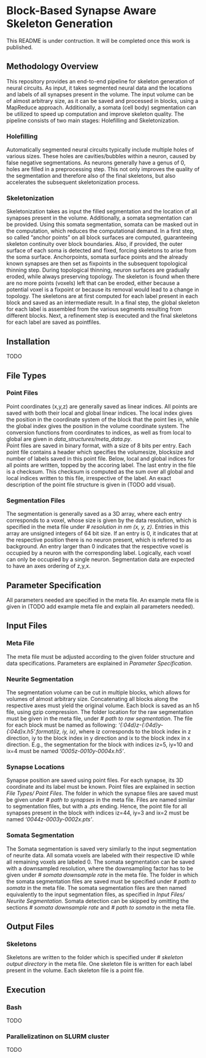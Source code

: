 # Block-Based Synapse Aware Skeleton Generation
This README is under contruction. It will be completed once this work is published.
## Methodology Overview
This repository provides an end-to-end pipeline for skeleton generation of neural circuits. As input, it takes segmented neural data and the locations and labels of all synapses present in the volume. The input volume can be of almost arbitrary size, as it can be saved and processed in blocks, using a MapReduce approach. Additionally, a somata (cell body) segmentation can be utilized to speed up computation and improve skeleton quality.
The pipeline consists of two main stages: Holefilling and Skeletonization.
### Holefilling
Automatically segmented neural circuits typically include multiple holes of various sizes. These holes are cavities/bubbles within a neuron, caused by false negative segmentations. As neurons generally have a genus of 0, holes are filled in a preprocessing step. This not only improves the quality of the segmentation and therefore also of the final skeletons, but also accelerates the subsequent skeletonization process.
### Skeletonization
Skeletonization takes as input the filled segmentation and the location of all synapses present in the volume. Additionally, a somata segmentation can be provided. Using this somata segmentation, somata can be masked out in the computation, which reduces the computational demand.  In a first step, so called “anchor points” on all block surfaces are computed, guaranteeing skeleton continuity over block boundaries. Also, if provided, the outer surface of each soma is detected and fixed, forcing skeletons to arise from the soma surface.   Anchorpoints, somata surface points and the already known synapses are then set as fixpoints in the subsequent topological thinning step.  During topological thinning, neuron surfaces are gradually eroded, while always preserving topology.   The skeleton is found when there are no more points (voxels) left that can be eroded, either because a potential voxel is a fixpoint or because its removal would lead to a change in topology.  The skeletons are at first computed for each label present in each block and saved as an intermediate result.   In a final step, the global skeleton for each label is assembled from the various segments resulting from different blocks. Next, a refinement step is executed and the final skeletons for each label are saved as pointfiles.
## Installation
TODO
## File Types
### Point Files
Point coordinates (x,y,z) are generally saved as linear indices. 
All points are saved with both their local and global linear indices. The local index gives the position in the coordinate system of the block that the point lies in, while the global index gives the position in the volume coordinate system.
The conversion functions from coordinates to indices, as well as from local to global are given in *data_structures/meta_data.py*.   
Point files are saved in binary format, with a size of 8 bits per entry.
Each point file contains a header which specifies the volumesize, blocksize and number of labels saved in this point file.
Below, local and global indices for all points are written, topped by the accoring label.
The last entry in the file is a checksum. This checksum is computed as the sum over all global and local indices written to this file, irrespective of the label.
An exact description of the point file structure is given in (TODO add visual).
### Segmentation Files
The segmentation is generally saved as a 3D array, where each entry corresponds to a voxel, whose size is given by the data resolution, which is specified in the meta file under *# resolution in nm (x, y, z)*. Entries in this array are unsigned integers of 64 bit size. If an entry is 0, it indicates that at the respective position there is no neuron present, which is referred to as background. An entry larger than 0 indicates that the respective voxel is occupied by a neuron with the corresponding label. Logically, each voxel can only be occupied by a single neuron. Segmentation data are expected to have an axes ordering of z,y,x.
## Parameter Specification
All parameters needed are specified in the meta file. An example meta file is given in (TODO add example meta file and explain all parameters needed).
## Input Files
### Meta File
The meta file must be adjusted according to the given folder structure and data specifications. Parameters are explained in *Parameter Specification*.
### Neurite Segmentation
The segmentation volume can be cut in multiple blocks, which allows for volumes of almost arbitrary size. Concatenating all blocks along the respective axes must yield the original volume. Each block is saved as an h5 file, using gzip compression. 
The folder location for the raw segmentation must be given in the meta file, under *# path to raw segmentation*.
   The file for each block must be named as following: *‘{:04d}z-{:04d}y-{:04d}x.h5'.format(iz, iy, ix)*, where iz corresponds to the block index in z direction, iy to the block index in y direction and ix to the block index in x direction.
E.g., the segmentation for the block with indices iz=5, iy=10 and ix=4 must be named *‘0005z-0010y-0004x.h5’*.
### Synapse Locations
Synapse position are saved using point files. For each synapse, its 3D coordinate and its label must be known. Point files are explained in section *File Types/ Point Files*.
The folder in which the synapse files are saved must be given under *# path to synapses* in the meta file.
Files are named similar to segmentation files, but with a *.pts* ending. Hence, the point file for all synapses present in the block with indices iz=44, iy=3 and ix=2 must be named *‘0044z-0003y-0002x.pts’*.
### Somata Segmentation
The Somata segmentation is saved very similarly to the input segmentation of neurite data. All somata voxels are labeled with their respective ID while all remaining voxels are labeled 0. The somata segmentation can be saved with a downsampled resolution, where the downsampling factor has to be given under *# somata downsample rate* in the meta file. The folder in which the somata segmentation files are saved must be specified under *# path to somata* in the meta file. The somata segmentation files are then named equivalently to the input segmentation files, as specified in *Input Files/ Neurite Segmentation*. Somata detection can be skipped by omitting the sections *# somata downsample rate* and *# path to somata* in the meta file.
## Output Files
### Skeletons
Skeletons are written to the folder which is specified under *# skeleton output directory* in the meta file. One skeleton file is written for each label present in the volume. Each skeleton file is a point file.

## Execution
### Bash
TODO
### Parallelizatinon on SLURM cluster
TODO
